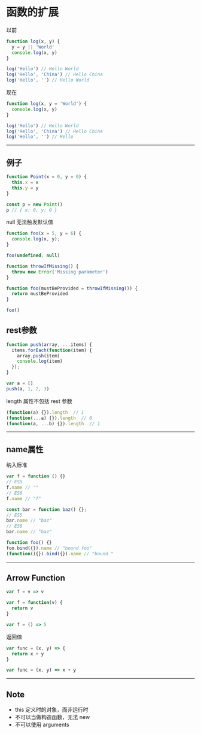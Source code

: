 # 函数的扩展

以前

```js
function log(x, y) {
  y = y || 'World'
  console.log(x, y)
}

log('Hello') // Hello World
log('Hello', 'China') // Hello China
log('Hello', '') // Hello World
```

现在

```js
function log(x, y = 'World') {
  console.log(x, y)
}

log('Hello') // Hello World
log('Hello', 'China') // Hello China
log('Hello', '') // Hello
```

---

## 例子

```js
function Point(x = 0, y = 0) {
  this.x = x
  this.y = y
}

const p = new Point()
p // { x: 0, y: 0 }
```

null 无法触发默认值

```js
function foo(x = 5, y = 6) {
  console.log(x, y);
}

foo(undefined, null)
```

```js
function throwIfMissing() {
  throw new Error('Missing parameter')
}

function foo(mustBeProvided = throwIfMissing()) {
  return mustBeProvided
}

foo()
```

## rest参数

```js
function push(array, ...items) {
  items.forEach(function(item) {
    array.push(item)
    console.log(item)
  });
}

var a = []
push(a, 1, 2, 3)
```

length 属性不包括 rest 参数

```js
(function(a) {}).length  // 1
(function(...a) {}).length  // 0
(function(a, ...b) {}).length  // 1
```

---

## name属性

纳入标准

```js
var f = function () {}
// ES5
f.name // ""
// ES6
f.name // "f"

const bar = function baz() {};
// ES5
bar.name // "baz"
// ES6
bar.name // "baz"

function foo() {}
foo.bind({}).name // "bound foo"
(function(){}).bind({}).name // "bound "
```

---

## Arrow Function

```js
var f = v => v

var f = function(v) {
  return v
}

var f = () => 5
```

返回值

```js
var func = (x, y) => {
  return x + y
}

var func = (x, y) => x + y
```

---

## Note

- this 定义时的对象，而非运行时
- 不可以当做构造函数，无法 new
- 不可以使用 arguments
